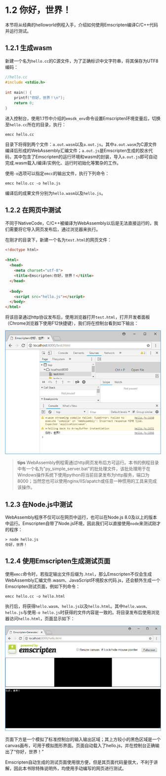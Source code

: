 # 1.2 你好，世界！

本节将从经典的helloworld例程入手，介绍如何使用Emscripten编译C/C++代码并运行测试。

## 1.2.1 生成wasm

新建一个名为`hello.cc`的C源文件，为了正确标识中文字符串，将其保存为UTF8编码：

```c
//hello.cc
#include <stdio.h>

int main() {
    printf("你好，世界！\n");
    return 0;
}
```

进入控制台，使用1.1节中介绍的`emsdk_env`命令设置Emscripten环境变量后，切换至`hello.cc`所在的目录，执行：

```
emcc hello.cc
```

目录下将得到两个文件：`a.out.wasm`以及`a.out.js`。其中`a.out.wasm`为C源文件编译后形成的WebAssembly汇编文件；`a.out.js`是Emscripten生成的胶水代码，其中包含了Emscripten的运行环境和wasm的封装，导入`a.out.js`即可自动完成.wasm载入/编译/实例化、运行时初始化等繁杂的工作。

使用`-o`选项可以指定`emcc`的输出文件，执行下列命令：

```
emcc hello.cc -o hello.js
```

编译后的成果文件分别为`hello.wasm`以及`hello.js`。

## 1.2.2 在网页中测试

不同于NativeCode，C/C++被编译为WebAssembly以后是无法直接运行的，我们需要将它导入网页发布后，通过浏览器来执行。

在刚才的目录下，新建一个名为`test.html`的网页文件：

```html
<!doctype html>

<html>
  <head>
    <meta charset="utf-8">
    <title>Emscripten:你好，世界！</title>
  </head>

  <body>
    <script src="hello.js"></script>
  </body>
</html>
```

将该目录通过http协议发布后，使用浏览器打开`test.html`，打开开发者面板（Chrome浏览器下使用F12快捷键），我们将在控制台看到如下输出：

![](images/helloworld_log.png)

> **tips** WebAssembly例程需通过http网页发布后方可运行。本书的例程目录中有一个名为"py_simple_server.bat"的批处理文件，该批处理用于在Windows操作系统下使用python将当前目录发布为http服务，端口为8000；当然您也可以使用nginx/IIS/apatch或任意一种惯用的工具来完成该操作。

## 1.2.3 在Node.js中测试

WebAssembly程序不仅可以在网页中运行，也可以在Node.js 8.0及以上的版本中运行。Emscripten自带了Node.js环境，因此我们可以直接使用`node`来测试刚才的程序：

```
> node hello.js
你好，世界！
```

## 1.2.4 使用Emscripten生成测试页面

使用`emcc`命令时，若指定输出文件后缀为`.html`，那么Emscripten不仅会生成WebAssembly汇编文件.wasm、JavaScript环境胶水代码.js，还会额外生成一个Emscripten测试页面，例如下列命令：

```
emcc hello.cc -o hello.html
```

执行后，将获得`hello.wasm`、`hello.js`以及`hello.html`。其中`hello.wasm`、`hello.js`与使用`-o hello.js`时获得的文件内容是一致的。将目录发布后使用浏览器访问`hello.html`，页面显示如下：

![](images/Emscripten_test_html.png)

页面下方是一个模拟了标准控制台的输入输出区域；其上方较小的黑色区域是一个canvas画布，可用于模拟图形界面。页面自动载入了hello.js，并在控制台正确输出了“你好，世界！”

Emscripten自动生成的测试页面使用很方便，但是其页面代码量很大，不利于讲解，因此本书除特殊说明外，均使用手动编写的网页进行测试。